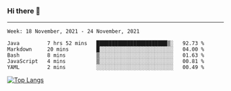 ### Hi there 👋
---
<!--START_SECTION:waka-->
```text
Week: 18 November, 2021 - 24 November, 2021

Java         7 hrs 52 mins   ███████████████████████▒░   92.73 % 
Markdown     20 mins         █░░░░░░░░░░░░░░░░░░░░░░░░   04.00 % 
Bash         8 mins          ▒░░░░░░░░░░░░░░░░░░░░░░░░   01.63 % 
JavaScript   4 mins          ▒░░░░░░░░░░░░░░░░░░░░░░░░   00.81 % 
YAML         2 mins          ░░░░░░░░░░░░░░░░░░░░░░░░░   00.49 % 
```
<!--END_SECTION:waka-->

[![Top Langs](https://github-readme-stats.vercel.app/api/top-langs/?username=HyunAh-iia&layout=compact)](https://github.com/anuraghazra/github-readme-stats)
<!--
**HyunAh-iia/HyunAh-iia** is a ✨ _special_ ✨ repository because its `README.md` (this file) appears on your GitHub profile.

Here are some ideas to get you started:

- 🔭 I’m currently working on ...
- 🌱 I’m currently learning ...
- 👯 I’m looking to collaborate on ...
- 🤔 I’m looking for help with ...
- 💬 Ask me about ...
- 📫 How to reach me: ...
- 😄 Pronouns: ...
- ⚡ Fun fact: ...
-->
